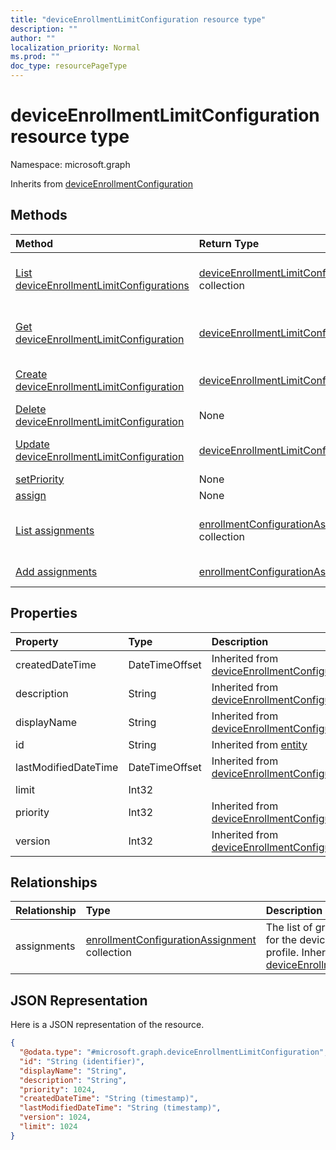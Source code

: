 ```yaml
---
title: "deviceEnrollmentLimitConfiguration resource type"
description: ""
author: ""
localization_priority: Normal
ms.prod: ""
doc_type: resourcePageType
---
```


# deviceEnrollmentLimitConfiguration resource type


Namespace: microsoft.graph




Inherits from [deviceEnrollmentConfiguration](../resources/deviceenrollmentconfiguration.md)

## Methods
|Method|Return Type|Description|
|:---|:---|:---|
|[List deviceEnrollmentLimitConfigurations](../api/deviceenrollmentlimitconfiguration-list.md)|[deviceEnrollmentLimitConfiguration](../resources/deviceenrollmentlimitconfiguration.md) collection|List properties and relationships of the [deviceEnrollmentLimitConfiguration](../resources/deviceenrollmentlimitconfiguration.md) objects.|
|[Get deviceEnrollmentLimitConfiguration](../api/deviceenrollmentlimitconfiguration-get.md)|[deviceEnrollmentLimitConfiguration](../resources/deviceenrollmentlimitconfiguration.md)|Read properties and relationships of the [deviceEnrollmentLimitConfiguration](../resources/deviceenrollmentlimitconfiguration.md) object.|
|[Create deviceEnrollmentLimitConfiguration](../api/deviceenrollmentlimitconfiguration-create.md)|[deviceEnrollmentLimitConfiguration](../resources/deviceenrollmentlimitconfiguration.md)|Create a new [deviceEnrollmentLimitConfiguration](../resources/deviceenrollmentlimitconfiguration.md) object.|
|[Delete deviceEnrollmentLimitConfiguration](../api/deviceenrollmentlimitconfiguration-delete.md)|None|Deletes a [deviceEnrollmentLimitConfiguration](../resources/deviceenrollmentlimitconfiguration.md).|
|[Update deviceEnrollmentLimitConfiguration](../api/deviceenrollmentlimitconfiguration-update.md)|[deviceEnrollmentLimitConfiguration](../resources/deviceenrollmentlimitconfiguration.md)|Update the properties of a [deviceEnrollmentLimitConfiguration](../resources/deviceenrollmentlimitconfiguration.md) object.|
|[setPriority](../api/deviceenrollmentlimitconfiguration-setpriority.md)|None||
|[assign](../api/deviceenrollmentlimitconfiguration-assign.md)|None||
|[List assignments](../api/deviceenrollmentlimitconfiguration-list-assignments.md)|[enrollmentConfigurationAssignment](../resources/enrollmentconfigurationassignment.md) collection|Get the enrollmentConfigurationAssignments from the assignments navigation property.|
|[Add assignments](../api/deviceenrollmentlimitconfiguration-post-assignments.md)|[enrollmentConfigurationAssignment](../resources/enrollmentconfigurationassignment.md)|Add assignments by posting to the assignments collection.|

## Properties
|Property|Type|Description|
|:---|:---|:---|
|createdDateTime|DateTimeOffset| Inherited from [deviceEnrollmentConfiguration](../resources/deviceenrollmentconfiguration.md)|
|description|String| Inherited from [deviceEnrollmentConfiguration](../resources/deviceenrollmentconfiguration.md)|
|displayName|String| Inherited from [deviceEnrollmentConfiguration](../resources/deviceenrollmentconfiguration.md)|
|id|String| Inherited from [entity](../resources/entity.md)|
|lastModifiedDateTime|DateTimeOffset| Inherited from [deviceEnrollmentConfiguration](../resources/deviceenrollmentconfiguration.md)|
|limit|Int32||
|priority|Int32| Inherited from [deviceEnrollmentConfiguration](../resources/deviceenrollmentconfiguration.md)|
|version|Int32| Inherited from [deviceEnrollmentConfiguration](../resources/deviceenrollmentconfiguration.md)|

## Relationships
|Relationship|Type|Description|
|:---|:---|:---|
|assignments|[enrollmentConfigurationAssignment](../resources/enrollmentconfigurationassignment.md) collection|The list of group assignments for the device configuration profile. Inherited from [deviceEnrollmentConfiguration](../resources/deviceenrollmentconfiguration.md)|

## JSON Representation
Here is a JSON representation of the resource.
<!-- {
  "blockType": "resource",
  "keyProperty": "id",
  "@odata.type": "microsoft.graph.deviceEnrollmentLimitConfiguration",
  "baseType": "microsoft.graph.deviceEnrollmentConfiguration",
  "openType": false
}
-->
``` json
{
  "@odata.type": "#microsoft.graph.deviceEnrollmentLimitConfiguration",
  "id": "String (identifier)",
  "displayName": "String",
  "description": "String",
  "priority": 1024,
  "createdDateTime": "String (timestamp)",
  "lastModifiedDateTime": "String (timestamp)",
  "version": 1024,
  "limit": 1024
}
```

